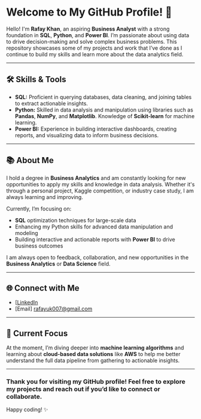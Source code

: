 # Welcome to My GitHub Profile! 🚀

Hello! I'm **Rafay Khan**, an aspiring **Business Analyst** with a strong foundation in **SQL**, **Python**, and **Power BI**. I’m passionate about using data to drive decision-making and solve complex business problems. This repository showcases some of my projects and work that I’ve done as I continue to build my skills and learn more about the data analytics field.

---

## 🛠️ **Skills & Tools**

- **SQL:** Proficient in querying databases, data cleaning, and joining tables to extract actionable insights.
- **Python:** Skilled in data analysis and manipulation using libraries such as **Pandas**, **NumPy**, and **Matplotlib**. Knowledge of **Scikit-learn** for machine learning.
- **Power BI:** Experience in building interactive dashboards, creating reports, and visualizing data to inform business decisions.

---


## 📚 **About Me**

I hold a degree in **Business Analytics** and am constantly looking for new opportunities to apply my skills and knowledge in data analysis. Whether it's through a personal project, Kaggle competition, or industry case study, I am always learning and improving.

Currently, I’m focusing on:
- **SQL** optimization techniques for large-scale data
- Enhancing my Python skills for advanced data manipulation and modeling
- Building interactive and actionable reports with **Power BI** to drive business outcomes

I am always open to feedback, collaboration, and new opportunities in the **Business Analytics** or **Data Science** field.

---

## 🌐 **Connect with Me**

- [[LinkedIn](https://www.linkedin.com/in/rafay-khan-businessanalyst1209/)
- [Email] rafayuk007@gmail.com

---

## 📝 **Current Focus**

At the moment, I’m diving deeper into **machine learning algorithms** and learning about **cloud-based data solutions** like **AWS** to help me better understand the full data pipeline from gathering to actionable insights.

---

### Thank you for visiting my GitHub profile! Feel free to explore my projects and reach out if you’d like to connect or collaborate.

Happy coding! ✨
